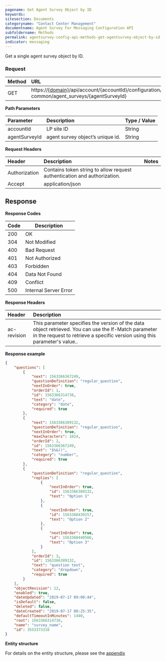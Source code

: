 ```yaml
---
pagename: Get Agent Survey Object by ID
keywords:
sitesection: Documents
categoryname: "Contact Center Management"
documentname: Agent Survey For Messaging Configuration API 
subfoldername: Methods
permalink: agentsurvey-config-api-methods-get-agentsurvey-object-by-id.html
indicator: messaging
---
```


Get a single agent survey object by ID.

### Request

| Method | URL |
| :-------- | :------ |
| GET  | https://[{domain}](/agent-domain-domain-api.html)/api/account/{accountId}/configuration/ac-common/agent_surveys/{agentSurveyId} |

**Path Parameters**

 |Parameter  |Description |  Type / Value |
 |:----------- | :------------ | :--------------- |
 | accountId | LP site ID | String  |
 | agentSurveyId | agent survey object’s unique id.| String|


**Request Headers**

|Header | Description| Notes |
|:------- | :-------------- | :--- |
|Authorization | Contains token string to allow request authentication and authorization.|
|Accept|application/json|

## Response

**Response Codes**

| Code | Description           |
|------|-----------------------|
| 200  | OK                    |
| 304  | Not Modified          |
| 400  | Bad Request           |
| 401  | Not Authorized        |
| 403  | Forbidden             |
| 404  | Data Not Found        |
| 409  | Conflict              |
| 500  | Internal Server Error |

**Response Headers**

|Header|  Description|
|:-------|   :-----  |
|ac-revision|  This parameter specifies the version of the data object retrieved. You can use the If-Match parameter in the request to retrieve a specific version using this parameter's value..|

**Response example**

```json
{
    "questions": [
        {
            "next": 1563366367249,
            "questionDefinition": "regular_question",
            "nextInOrder": true,
            "orderId": 1,
            "id": 1563366314738,
            "text": "date",
            "category": "date",
            "required": true
        },
        {
            "next": 1563366389132,
            "questionDefinition": "regular_question",
            "nextInOrder": true,
            "maxCharacters": 1024,
            "orderId": 2,
            "id": 1563366367249,
            "text": "$%&()",
            "category": "number",
            "required": true
        },
        {
            "questionDefinition": "regular_question",
            "replies": [
                {
                    "nextInOrder": true,
                    "id": 1563366389132,
                    "text": "Option 1"
                },
                {
                    "nextInOrder": true,
                    "id": 1563368439157,
                    "text": "Option 2"
                },
                {
                    "nextInOrder": true,
                    "id": 1563368440566,
                    "text": "Option 3"
                }
            ],
            "orderId": 3,
            "id": 1563366389132,
            "text": "question text",
            "category": "dropdown",
            "required": true
        }
    ],
    "objectRevision": 12,
    "enabled": true,
    "dateUpdated": "2019-07-17 09:00:44",
    "isDefault": false,
    "deleted": false,
    "dateCreated": "2019-07-17 08:25:35",
    "defaultTimeoutInMinutes": 1440,
    "root": 1563366314738,
    "name": "survey_name",
    "id": 3553373310
}
```

**Entity structure**

For details on the entity structure, please see the [appendix](https://lpgithub.dev.lprnd.net/developers-community/blob/agent%7B_survey_documentation/pages/documents/ContactCenterManagement/AgentSurveyForMessaging/AgentSurveyForMessagingConfigurationApi/Appendix/appendix.md)
